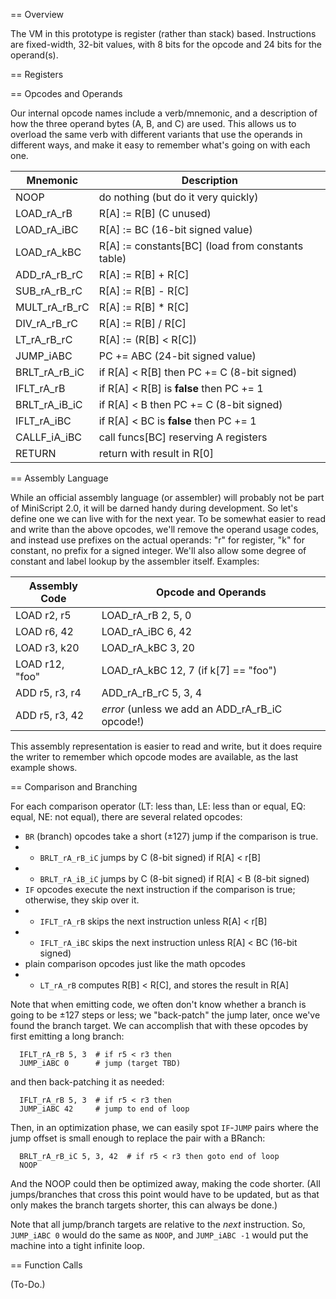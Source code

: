 == Overview

The VM in this prototype is register (rather than stack) based.  Instructions are fixed-width, 32-bit values, with 8 bits for the opcode and 24 bits for the operand(s).

== Registers

== Opcodes and Operands

Our internal opcode names include a verb/mnemonic, and a description of how the three operand bytes (A, B, and C) are used.  This allows us to overload the same verb with different variants that use the operands in different ways, and make it easy to remember what's going on with each one.

| Mnemonic | Description |
| --- | --- |
| NOOP | do nothing (but do it very quickly) |
| LOAD_rA_rB | R[A] := R[B] (C unused) |
| LOAD_rA_iBC | R[A] := BC (16-bit signed value) |
| LOAD_rA_kBC | R[A] := constants[BC] (load from constants table) |
| ADD_rA_rB_rC | R[A] := R[B] + R[C] |
| SUB_rA_rB_rC | R[A] := R[B] - R[C] |
| MULT_rA_rB_rC | R[A] := R[B] * R[C] |
| DIV_rA_rB_rC | R[A] := R[B] / R[C] |
| LT_rA_rB_rC | R[A] := (R[B] < R[C]) |
| JUMP_iABC | PC += ABC (24-bit signed value) |
| BRLT_rA_rB_iC | if R[A] < R[B] then PC += C (8-bit signed) |
| IFLT_rA_rB | if R[A] < R[B] is **false** then PC += 1 |
| BRLT_rA_iB_iC | if R[A] < B then PC += C (8-bit signed) |
| IFLT_rA_iBC | if R[A] < BC is **false** then PC += 1 |
| CALLF_iA_iBC | call funcs[BC] reserving A registers |
| RETURN | return with result in R[0]

== Assembly Language

While an official assembly language (or assembler) will probably not be part of MiniScript 2.0, it will be darned handy during development.  So let's define one we can live with for the next year.  To be somewhat easier to read and write than the above opcodes, we'll remove the operand usage codes, and instead use prefixes on the actual operands: "r" for register, "k" for constant, no prefix for a signed integer.  We'll also allow some degree of constant and label lookup by the assembler itself.  Examples:

| Assembly Code | Opcode and Operands |
| --- | --- |
| LOAD r2, r5 | LOAD_rA_rB 2, 5, 0 |
| LOAD r6, 42 | LOAD_rA_iBC 6, 42 |
| LOAD r3, k20 | LOAD_rA_kBC 3, 20 |
| LOAD r12, "foo" | LOAD_rA_kBC 12, 7 (if k[7] == "foo") |
| ADD r5, r3, r4 | ADD_rA_rB_rC 5, 3, 4 |
| ADD r5, r3, 42 | *error* (unless we add an ADD_rA_rB_iC opcode!) |

This assembly representation is easier to read and write, but it does require the writer to remember which opcode modes are available, as the last example shows.

== Comparison and Branching

For each comparison operator (LT: less than, LE: less than or equal, EQ: equal, NE: not equal), there are several related opcodes:

- `BR` (branch) opcodes take a short (±127) jump if the comparison is true.
- - `BRLT_rA_rB_iC` jumps by C (8-bit signed) if R[A] < r[B]
- - `BRLT_rA_iB_iC` jumps by C (8-bit signed) if R[A] < B (8-bit signed)
- `IF` opcodes execute the next instruction if the comparison is true; otherwise, they skip over it.
- - `IFLT_rA_rB` skips the next instruction unless R[A] < r[B]
- - `IFLT_rA_iBC` skips the next instruction unless R[A] < BC (16-bit signed)
- plain comparison opcodes just like the math opcodes
- - `LT_rA_rB` computes R[B] < R[C], and stores the result in R[A]

Note that when emitting code, we often don't know whether a branch is going to be ±127 steps or less; we "back-patch" the jump later, once we've found the branch target.  We can accomplish that with these opcodes by first emitting a long branch:

```
  IFLT_rA_rB 5, 3  # if r5 < r3 then
  JUMP_iABC 0      # jump (target TBD)
```

and then back-patching it as needed:

```
  IFLT_rA_rB 5, 3  # if r5 < r3 then
  JUMP_iABC 42     # jump to end of loop
```

Then, in an optimization phase, we can easily spot `IF`-`JUMP` pairs where the jump offset is small enough to replace the pair with a BRanch:

```
  BRLT_rA_rB_iC 5, 3, 42  # if r5 < r3 then goto end of loop
  NOOP
```

And the NOOP could then be optimized away, making the code shorter.  (All jumps/branches that cross this point would have to be updated, but as that only makes the branch targets shorter, this can always be done.)

Note that all jump/branch targets are relative to the *next* instruction.  So, `JUMP_iABC 0` would do the same as `NOOP`, and `JUMP_iABC -1` would put the machine into a tight infinite loop.

== Function Calls

(To-Do.)
